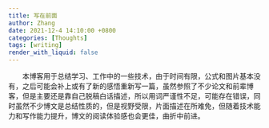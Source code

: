 ```yaml
---
title: 写在前面
author: Zhang
date: 2021-12-4 14:10:00 +0800
categories: [Thoughts]
tags: [writing]
render_with_liquid: false
---
```


　　本博客用于总结学习、工作中的一些技术，由于时间有限，公式和图片基本没有，之后可能会补上或有了新的感悟重新写一篇，虽然参照了不少论文和前辈博客，但是主要还是靠自己脱稿白话描述，所以用词严谨性不足，可能存在错误，同时虽然不少博文是总结性质的，但是视野受限，片面描述在所难免，但随着技术能力和写作能力提升，博文的阅读体验感也会更佳，曲折中前进。

